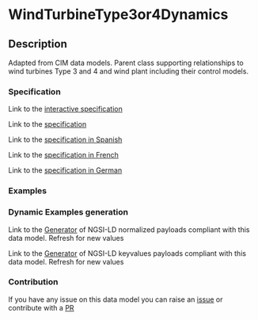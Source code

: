 # WindTurbineType3or4Dynamics

## Description 

Adapted from CIM data models. Parent class supporting relationships to wind turbines Type 3 and 4 and wind plant including their control models.
### Specification

Link to the [interactive specification](https://swagger.lab.fiware.org/?url=https://smart-data-models.github.io/dataModel.EnergyCIM/WindTurbineType3or4Dynamics/swagger.yaml)

Link to the [specification](https://smart-data-models.github.io/dataModel.EnergyCIM/WindTurbineType3or4Dynamics/doc/spec.md)

Link to the [specification in Spanish](https://smart-data-models.github.io/dataModel.EnergyCIM/WindTurbineType3or4Dynamics/doc/spec_ES.md)

Link to the [specification in French](https://smart-data-models.github.io/dataModel.EnergyCIM/WindTurbineType3or4Dynamics/doc/spec_FR.md)

Link to the [specification in German](https://smart-data-models.github.io/dataModel.EnergyCIM/WindTurbineType3or4Dynamics/doc/spec_DE.md)
### Examples
### Dynamic Examples generation

Link to the [Generator](https://smartdatamodels.org/extra/ngsi-ld_generator_v0.92.php?schemaUrl=https://raw.githubusercontent.com/smart-data-models/dataModel.EnergyCIM/master/WindTurbineType3or4Dynamics/schema.json&email=info@smartdatamodels.org) of NGSI-LD normalized payloads compliant with this data model. Refresh for new values

Link to the [Generator](https://smartdatamodels.org/extra/ngsi-ld_generator_keyvalues_v0.92.php?schemaUrl=https://raw.githubusercontent.com/smart-data-models/dataModel.EnergyCIM/master/WindTurbineType3or4Dynamics/schema.json&email=info@smartdatamodels.org) of NGSI-LD keyvalues payloads compliant with this data model. Refresh for new values
### Contribution

 If you have any issue on this data model you can raise an [issue](https://github.com/smart-data-models/dataModel.EnergyCIM/issues)  or contribute with a [PR](https://github.com/smart-data-models/dataModel.EnergyCIM/pulls)